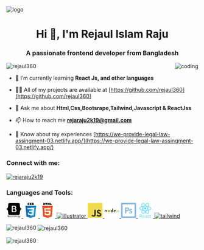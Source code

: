 <img src="https://cdn-febih.nitrocdn.com/VoImAqrSqHLCcTavmqKZWsNVhZClOEHy/assets/images/optimized/rev-83fb81e/wp-content/uploads/f675e7de7c76c43a38a876f97e8b7e85.technology.jpg" alt="logo" style="max-width: 100%;">
<h1 align="center">Hi 👋, I'm Rejaul Islam Raju</h1>
<h3 align="center">A passionate frontend developer from Bangladesh</h3>
<img align="right" src="https://camo.githubusercontent.com/138094ef7b0b6590588c59954beddf9157e9396d568d2d93674e9d1ceb0bb11e/68747470733a2f2f6d65646961302e67697068792e636f6d2f6d656469612f7167515567674143335066763638377150432f67697068792e676966" alt="coding" data-canonical-src="https://media0.giphy.com/media/qgQUggAC3Pfv687qPC/giphy.gif" style="max-width: 100%; display: inline-block;" data-target="animated-image.originalImage">

<p align="left"> <img src="https://komarev.com/ghpvc/?username=rejaul360&label=Profile%20views&color=0e75b6&style=flat" alt="rejaul360" /> </p>

- 🌱 I’m currently learning **React Js, and other languages**

- 👨‍💻 All of my projects are available at [https://github.com/rejaul360](https://github.com/rejaul360)

- 💬 Ask me about **Html,Css,Bootsrape,Tailwind,Javascript & ReactJss**

- 📫 How to reach me **rejaraju2k19@gmail.com**

- 📄 Know about my experiences [https://we-provide-legal-law-assingment-03.netlify.app/](https://we-provide-legal-law-assingment-03.netlify.app/)

<h3 align="left">Connect with me:</h3>
<p align="left">
<a href="https://fb.com/rejaraju2k19" target="blank"><img align="center" src="https://raw.githubusercontent.com/rahuldkjain/github-profile-readme-generator/master/src/images/icons/Social/facebook.svg" alt="rejaraju2k19" height="30" width="40" /></a>
</p>

<h3 align="left">Languages and Tools:</h3>
<p align="left"> <a href="https://getbootstrap.com" target="_blank" rel="noreferrer"> <img src="https://raw.githubusercontent.com/devicons/devicon/master/icons/bootstrap/bootstrap-plain-wordmark.svg" alt="bootstrap" width="40" height="40"/> </a> <a href="https://www.w3schools.com/css/" target="_blank" rel="noreferrer"> <img src="https://raw.githubusercontent.com/devicons/devicon/master/icons/css3/css3-original-wordmark.svg" alt="css3" width="40" height="40"/> </a> <a href="https://www.w3.org/html/" target="_blank" rel="noreferrer"> <img src="https://raw.githubusercontent.com/devicons/devicon/master/icons/html5/html5-original-wordmark.svg" alt="html5" width="40" height="40"/> </a> <a href="https://www.adobe.com/in/products/illustrator.html" target="_blank" rel="noreferrer"> <img src="https://www.vectorlogo.zone/logos/adobe_illustrator/adobe_illustrator-icon.svg" alt="illustrator" width="40" height="40"/> </a> <a href="https://developer.mozilla.org/en-US/docs/Web/JavaScript" target="_blank" rel="noreferrer"> <img src="https://raw.githubusercontent.com/devicons/devicon/master/icons/javascript/javascript-original.svg" alt="javascript" width="40" height="40"/> </a> <a href="https://nodejs.org" target="_blank" rel="noreferrer"> <img src="https://raw.githubusercontent.com/devicons/devicon/master/icons/nodejs/nodejs-original-wordmark.svg" alt="nodejs" width="40" height="40"/> </a> <a href="https://www.photoshop.com/en" target="_blank" rel="noreferrer"> <img src="https://raw.githubusercontent.com/devicons/devicon/master/icons/photoshop/photoshop-line.svg" alt="photoshop" width="40" height="40"/> </a> <a href="https://reactjs.org/" target="_blank" rel="noreferrer"> <img src="https://raw.githubusercontent.com/devicons/devicon/master/icons/react/react-original-wordmark.svg" alt="react" width="40" height="40"/> </a> <a href="https://tailwindcss.com/" target="_blank" rel="noreferrer"> <img src="https://www.vectorlogo.zone/logos/tailwindcss/tailwindcss-icon.svg" alt="tailwind" width="40" height="40"/> </a> </p>

<p><img align="left" src="https://github-readme-stats.vercel.app/api/top-langs?username=rejaul360&show_icons=true&locale=en&layout=compact" alt="rejaul360" /></p>

<p>&nbsp;<img align="center" src="https://github-readme-stats.vercel.app/api?username=rejaul360&show_icons=true&locale=en" alt="rejaul360" /></p>

<p><img align="center" src="https://github-readme-streak-stats.herokuapp.com/?user=rejaul360&" alt="rejaul360" /></p>

